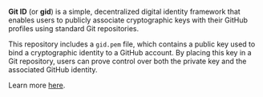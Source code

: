 **Git ID** (or **gid**) is a simple, decentralized digital identity framework that enables users to publicly associate cryptographic keys with their GitHub profiles using standard Git repositories.

This repository includes a `gid.pem` file, which contains a public key used to bind a cryptographic identity to a GitHub account. By placing this key in a Git repository, users can prove control over both the private key and the associated GitHub identity.

Learn more [here](https://github.com/MyNextID/git-id).


